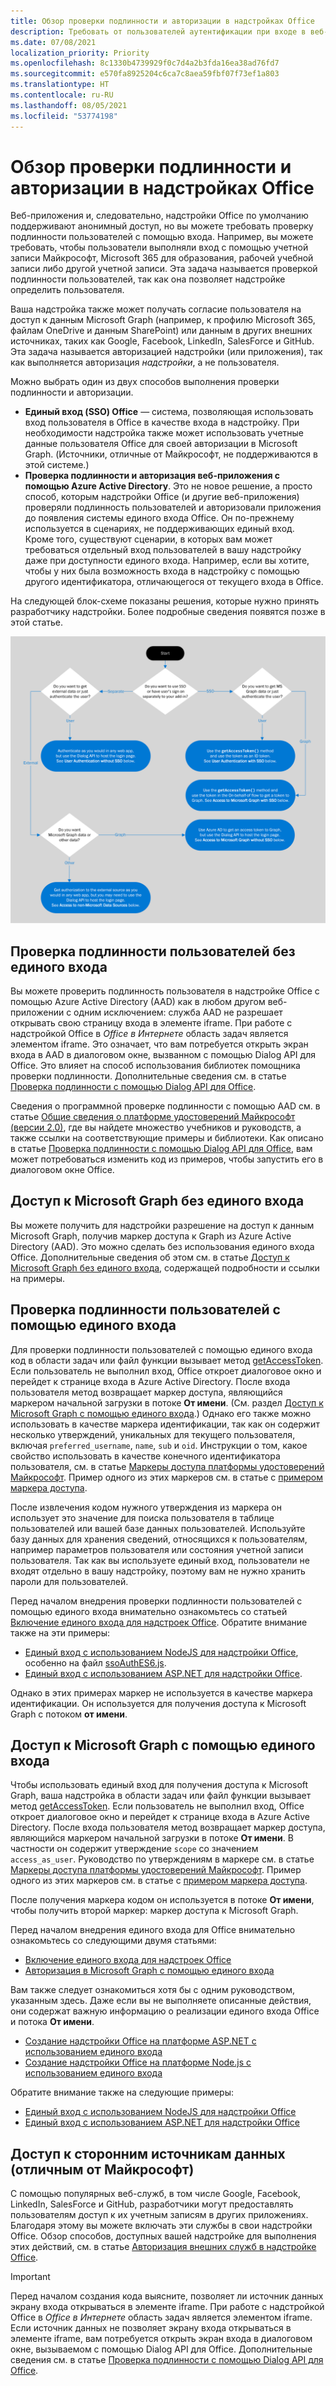 ```yaml
---
title: Обзор проверки подлинности и авторизации в надстройках Office
description: Требовать от пользователей аутентификации при входе в веб-приложения и надстройки Office.
ms.date: 07/08/2021
localization_priority: Priority
ms.openlocfilehash: 8c1330b4739929f0c7d4a2b3fda16ea38ad76fd7
ms.sourcegitcommit: e570fa8925204c6ca7c8aea59fbf07f73ef1a803
ms.translationtype: HT
ms.contentlocale: ru-RU
ms.lasthandoff: 08/05/2021
ms.locfileid: "53774198"
---
```

# <a name="overview-of-authentication-and-authorization-in-office-add-ins"></a>Обзор проверки подлинности и авторизации в надстройках Office

Веб-приложения и, следовательно, надстройки Office по умолчанию поддерживают анонимный доступ, но вы можете требовать проверку подлинности пользователей с помощью входа. Например, вы можете требовать, чтобы пользователи выполняли вход с помощью учетной записи Майкрософт, Microsoft 365 для образования, рабочей учебной записи либо другой учетной записи. Эта задача называется проверкой подлинности пользователей, так как она позволяет надстройке определить пользователя.

Ваша надстройка также может получать согласие пользователя на доступ к данным Microsoft Graph (например, к профилю Microsoft 365, файлам OneDrive и данным SharePoint) или данным в других внешних источниках, таких как Google, Facebook, LinkedIn, SalesForce и GitHub. Эта задача называется авторизацией надстройки (или приложения), так как выполняется авторизация *надстройки*, а не пользователя.

Можно выбрать один из двух способов выполнения проверки подлинности и авторизации.

- **Единый вход (SSO) Office** — система, позволяющая использовать вход пользователя в Office в качестве входа в надстройку. При необходимости надстройка также может использовать учетные данные пользователя Office для своей авторизации в Microsoft Graph. (Источники, отличные от Майкрософт, не поддерживаются в этой системе.)
- **Проверка подлинности и авторизация веб-приложения с помощью Azure Active Directory**. Это не новое решение, а просто способ, которым надстройки Office (и другие веб-приложения) проверяли подлинность пользователей и авторизовали приложения до появления системы единого входа Office. Он по-прежнему используется в сценариях, не поддерживающих единый вход. Кроме того, существуют сценарии, в которых вам может требоваться отдельный вход пользователей в вашу надстройку даже при доступности единого входа. Например, если вы хотите, чтобы у них была возможность входа в надстройку с помощью другого идентификатора, отличающегося от текущего входа в Office.

На следующей блок-схеме показаны решения, которые нужно принять разработчику надстройки. Более подробные сведения появятся позже в этой статье.

![Изображение с блок-схемой решений для включения проверки подлинности и авторизации в надстройках Office.](../images/authflowchart.png)

## <a name="user-authentication-without-sso"></a>Проверка подлинности пользователей без единого входа

Вы можете проверить подлинность пользователя в надстройке Office с помощью Azure Active Directory (AAD) как в любом другом веб-приложении с одним исключением: служба AAD не разрешает открывать свою страницу входа в элементе iframe. При работе с надстройкой Office в *Office в Интернете* область задач является элементом iframe. Это означает, что вам потребуется открыть экран входа в AAD в диалоговом окне, вызванном с помощью Dialog API для Office. Это влияет на способ использования библиотек помощника проверки подлинности. Дополнительные сведения см. в статье [Проверка подлинности с помощью Dialog API для Office](auth-with-office-dialog-api.md).

Сведения о программной проверке подлинности с помощью AAD см. в статье [Общие сведения о платформе удостоверений Майкрософт (версии 2.0)](/azure/active-directory/develop/v2-overview), где вы найдете множество учебников и руководств, а также ссылки на соответствующие примеры и библиотеки. Как описано в статье [Проверка подлинности с помощью Dialog API для Office](auth-with-office-dialog-api.md), вам может потребоваться изменить код из примеров, чтобы запустить его в диалоговом окне Office.

## <a name="access-to-microsoft-graph-without-sso"></a>Доступ к Microsoft Graph без единого входа

Вы можете получить для надстройки разрешение на доступ к данным Microsoft Graph, получив маркер доступа к Graph из Azure Active Directory (AAD). Это можно сделать без использования единого входа Office. Дополнительные сведения об этом см. в статье [Доступ к Microsoft Graph без единого входа](authorize-to-microsoft-graph-without-sso.md), содержащей подробности и ссылки на примеры.

## <a name="user-authentication-with-sso"></a>Проверка подлинности пользователей с помощью единого входа

Для проверки подлинности пользователей с помощью единого входа код в области задач или файл функции вызывает метод [getAccessToken](/javascript/api/office-runtime/officeruntime.auth#getAccessToken_options_). Если пользователь не выполнил вход, Office откроет диалоговое окно и перейдет к странице входа в Azure Active Directory. После входа пользователя метод возвращает маркер доступа, являющийся маркером начальной загрузки в потоке **От имени**. (См. раздел [Доступ к Microsoft Graph с помощью единого входа](#access-to-microsoft-graph-with-sso).) Однако его также можно использовать в качестве маркера идентификации, так как он содержит несколько утверждений, уникальных для текущего пользователя, включая `preferred_username`, `name`, `sub` и `oid`. Инструкции о том, какое свойство использовать в качестве конечного идентификатора пользователя, см. в статье [Маркеры доступа платформы удостоверений Майкрософт](/azure/active-directory/develop/access-tokens#payload-claims). Пример одного из этих маркеров см. в статье с [примером маркера доступа](sso-in-office-add-ins.md#example-access-token).

После извлечения кодом нужного утверждения из маркера он использует это значение для поиска пользователя в таблице пользователей или вашей базе данных пользователей. Используйте базу данных для хранения сведений, относящихся к пользователям, например параметров пользователя или состояния учетной записи пользователя. Так как вы используете единый вход, пользователи не входят отдельно в вашу надстройку, поэтому вам не нужно хранить пароли для пользователей.

Перед началом внедрения проверки подлинности пользователей с помощью единого входа внимательно ознакомьтесь со статьей [Включение единого входа для надстроек Office](sso-in-office-add-ins.md). Обратите внимание также на эти примеры:

- [Единый вход с использованием NodeJS для надстройки Office](https://github.com/OfficeDev/Office-Add-in-NodeJS-SSO), особенно на файл [ssoAuthES6.js](https://github.com/OfficeDev/Office-Add-in-NodeJS-SSO/blob/master/Complete/public/javascripts/ssoAuthES6.js).
- [Единый вход с использованием ASP.NET для надстройки Office](https://github.com/OfficeDev/Office-Add-in-ASPNET-SSO).

Однако в этих примерах маркер не используется в качестве маркера идентификации. Он используется для получения доступа к Microsoft Graph с потоком **от имени**.

## <a name="access-to-microsoft-graph-with-sso"></a>Доступ к Microsoft Graph с помощью единого входа

Чтобы использовать единый вход для получения доступа к Microsoft Graph, ваша надстройка в области задач или файл функции вызывает метод [getAccessToken](/javascript/api/office-runtime/officeruntime.auth#getAccessToken_options_). Если пользователь не выполнил вход, Office откроет диалоговое окно и перейдет к странице входа в Azure Active Directory. После входа пользователя метод возвращает маркер доступа, являющийся маркером начальной загрузки в потоке **От имени**. В частности он содержит утверждение `scope` со значением `access_as_user`. Руководство по утверждениям в маркере см. в статье [Маркеры доступа платформы удостоверений Майкрософт](/azure/active-directory/develop/access-tokens#payload-claims). Пример одного из этих маркеров см. в статье с [примером маркера доступа](sso-in-office-add-ins.md#example-access-token).

После получения маркера кодом он используется в потоке **От имени**, чтобы получить второй маркер: маркер доступа к Microsoft Graph.

Перед началом внедрения единого входа для Office внимательно ознакомьтесь со следующими двумя статьями:

- [Включение единого входа для надстроек Office](sso-in-office-add-ins.md)
- [Авторизация в Microsoft Graph с помощью единого входа](authorize-to-microsoft-graph.md)

Вам также следует ознакомиться хотя бы с одним руководством, указанным здесь. Даже если вы не выполняете описанные действия, они содержат важную информацию о реализации единого входа Office и потока **От имени**.

- [Создание надстройки Office на платформе ASP.NET с использованием единого входа](create-sso-office-add-ins-aspnet.md)
- [Создание надстройки Office на платформе Node.js с использованием единого входа](create-sso-office-add-ins-nodejs.md)

Обратите внимание также на следующие примеры:

- [Единый вход с использованием NodeJS для надстройки Office](https://github.com/OfficeDev/Office-Add-in-NodeJS-SSO)
- [Единый вход с использованием ASP.NET для надстройки Office](https://github.com/OfficeDev/Office-Add-in-ASPNET-SSO)

## <a name="access-to-non-microsoft-data-sources"></a>Доступ к сторонним источникам данных (отличным от Майкрософт)

С помощью популярных веб-служб, в том числе Google, Facebook, LinkedIn, SalesForce и GitHub, разработчики могут предоставлять пользователям доступ к их учетным записям в других приложениях. Благодаря этому вы можете включать эти службы в свои надстройки Office. Обзор способов, доступных вашей надстройке для выполнения этих действий, см. в статье [Авторизация внешних служб в надстройке Office](auth-external-add-ins.md).

> [!IMPORTANT]
> Перед началом создания кода выясните, позволяет ли источник данных экрану входа открываться в элементе iframe. При работе с надстройкой Office в *Office в Интернете* область задач является элементом iframe. Если источник данных не позволяет экрану входа открываться в элементе iframe, вам потребуется открыть экран входа в диалоговом окне, вызываемом с помощью Dialog API для Office. Дополнительные сведения см. в статье [Проверка подлинности с помощью Dialog API для Office](auth-with-office-dialog-api.md).
